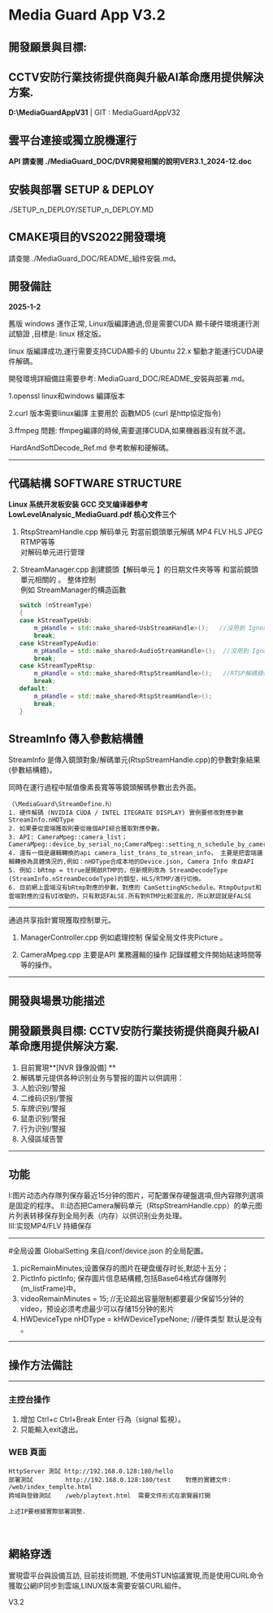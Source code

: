 # Media Guard App V3.2

## 開發願景與目標: 

## 	CCTV安防行業技術提供商與升級AI革命應用提供解決方案. 



**D:\MediaGuardAppV31**   | GIT : MediaGuardAppV32

## 雲平台連接或獨立脫機運行

**API 請查閱 ./MediaGuard_DOC/DVR開發相關的說明VER3.1_2024-12.doc**



## 安裝與部署 SETUP & DEPLOY

./SETUP_n_DEPLOY/SETUP_n_DEPLOY.MD  



## CMAKE項目的VS2022開發環境

請查閱 ./MediaGuard_DOC/README_組件安裝.md。



## 開發備註 

**2025-1-2** 

舊版 windows 運作正常, Linux版編譯通過,但是需要CUDA 顯卡硬件環境運行測試驗證 ,目標是: linux 穩定版。

linux 版編譯成功,運行需要支持CUDA顯卡的 Ubuntu 22.x 驅動才能運行CUDA硬件解碼。

開發環境詳細備註需要參考: MediaGuard_DOC/README_安裝與部署.md。

1.openssl linux和windows 編譯版本

2.curl 版本需要linux編譯 主要用於 函數MD5 (curl 是http協定指令)

3.ffmpeg 問題:
	ffmpeg編譯的時候,需要選擇CUDA,如果機器器沒有就不選。

​         HardAndSoftDecode_Ref.md 參考軟解和硬解碼。

***
## 代碼結構 SOFTWARE STRUCTURE
**Linux 系统开发板安装 GCC 交叉编译器​**
**參考LowLevelAnalysic_MediaGuard.pdf  核心文件三个**     

1. RtspStreamHandle.cpp 解码单元 對當前鏡頭單元解碼 MP4 FLV HLS JPEG RTMP等等  
对解码单元进行管理   

1. StreamManager.cpp  創建鏡頭【解码单元 】的日期文件夾等等 和當前鏡頭單元相關的 。
整体控制    
 例如 StreamManager的構造函數
 ```C++
	switch (nStreamType)  
	{  
	case kStreamTypeUsb:  
		m_pHandle = std::make_shared<UsbStreamHandle>();   //沒用到 Ignore
		break;  
	case kStreamTypeAudio:  
		m_pHandle = std::make_shared<AudioStreamHandle>();  //沒用到 Ignore
		break;  
	case kStreamTypeRtsp:  
		m_pHandle = std::make_shared<RtspStreamHandle>();   //RTSP解碼錄像單元 
		break;  
	default:  
		m_pHandle = std::make_shared<RtspStreamHandle>();  
		break;  
	}
 ```
## StreamInfo 傳入參數結構體

StreamInfo 是傳入鏡頭對象/解碼單元(RtspStreamHandle.cpp)的參數對象結果(參數結構體)。

同時在運行過程中賦值像素長寬等等鏡頭解碼參數出去外面。

	（\MediaGuard\StreamDefine.h）
	1. 硬件解碼 (NVIDIA CUDA / INTEL ITEGRATE DISPLAY) 實例要修改對應參數 StreamInfo.nHDType 
	2. 如果要從雲端獲取則要從幾個API綜合獲取對應參數。
	3. API: CameraMpeg::camera_list；CameraMpeg::device_by_serial_no;CameraMpeg::setting_n_schedule_by_camera_id
	4. 還有一個是邏輯轉換的api camera_list_trans_to_strean_info， 主要是把雲端邏輯轉換為具體情況的,例如：nHDType合成本地的Device.json, Camera Info 來自API
	5. 例如：bRtmp = ttrue是開啟RTMP的，但新規則改為 StreamDecodeType (StreamInfo.nStreamDecodeType)的類型，HLS/RTMP/進行切換。
	6. 目前網上雲端沒有bRtmp對應的參數，對應的 CamSettingNSchedule。RtmpOutput和雲端對應的沒有UI改動的，只有默認FALSE.所有對RTMP比較混亂的，所以默認就是FALSE

---
通過共享指針實現獲取控制單元。

1. ManagerController.cpp 例如處理控制 保留全局文件夾Picture 。 

1. CameraMpeg.cpp 主要是API 業務邏輯的操作 記錄媒體文件開始結速時間等等的操作。

***
## 開發與場景功能描述 

## 開發願景與目標: CCTV安防行業技術提供商與升級AI革命應用提供解決方案. 

1. 目前實現**[NVR 錄像設備] **
1. 解碼單元提供各种识别业务与警报的圖片以供調用：  
1. 人脸识别/警报  
1. 二维码识别/警报  
1. 车牌识别/警报  
1. 鼠患识别/警报  
1. 行为识别/警报 
1. 入侵區域告警
***
## 功能  

 I:图片动态內存隊列保存最近15分钟的图片，可配置保存硬盤選項,但內容隊列選項是固定的程序。 
 II:动态把Camera解码单元（RtspStreamHandle.cpp）的单元图片列表转移保存到全局列表（内存）以供识别业务处理。  
 III:实现MP4/FLV 持續保存 

***
 #全局设置 
 GlobalSetting  来自/conf/device.json 的全局配置。   

 1. picRemainMinutes;设置保存的图片在硬盘缓存时长,默認十五分；  
 1. PictInfo pictInfo; 保存圖片信息結構體,包括Base64格式存儲隊列(m_listFrame)中。
 1. videoRemainMinutes = 15; //无论超出容量限制都要最少保留15分钟的video，预设必须考虑最少可以存储15分钟的影片  
 1. HWDeviceType nHDType = kHWDeviceTypeNone; //硬件类型 默认是没有 。
***
## 操作方法備註

***
### 主控台操作

 1. 增加 Ctrl+c Ctrl+Break Enter 行為（signal 監視）。
 1. 只能輸入exit退出。

### WEB 頁面

 	HttpServer 測試 http://192.168.0.128:180/hello 
 	部署測試		 http://192.168.0.128:180/test    對應的實體文件: /web/index_templte.html 
 	跨域與登錄測試    /web/playtext.html  需要文件形式在瀏覽器打開
 	
 	上述IP要根據實際部署調整.

​	

## 網絡穿透

實現雲平台與設備互訪, 目前技術問題, 不使用STUN協議實現,而是使用CURL命令獲取公網IP同步到雲端,LINUX版本需要安裝CURL組件。

V3.2
